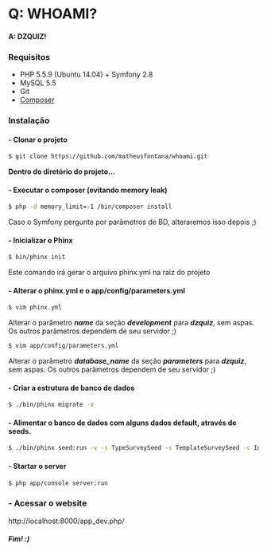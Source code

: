 # Q: WHOAMI?
#### A: DZQUIZ!

### Requisitos

* PHP 5.5.9 (Ubuntu 14.04) + Symfony 2.8
* MySQL 5.5
* Git
* [Composer](https://getcomposer.org/)

### Instalação

#### - Clonar o projeto
```sh
$ git clone https://github.com/matheusfontana/whoami.git
```
**Dentro do diretório do projeto...**

#### - Executar o composer (evitando memory leak)
```sh
$ php -d memory_limit=-1 /bin/composer install
```
Caso o Symfony pergunte por parâmetros de BD, alteraremos isso depois ;)

#### - Inicializar o Phinx

```sh
$ bin/phinx init
```
Este comando irá gerar o arquivo phinx.yml na raiz do projeto

#### - Alterar o phinx.yml e o app/config/parameters.yml

```sh
$ vim phinx.yml
```
Alterar o parâmetro ***name*** da seção ***development*** para ***dzquiz***, sem aspas. Os outros parâmetros dependem de seu servidor ;)

```sh
$ vim app/config/parameters.yml
```
Alterar o parâmetro ***database_name*** da seção ***parameters*** para ***dzquiz***, sem aspas.  Os outros parâmetros dependem de seu servidor ;)

#### - Criar a estrutura de banco de dados
```sh
$ ./bin/phinx migrate -v
```

#### - Alimentar o banco de dados com alguns dados default, através de seeds.
```sh
$ ./bin/phinx seed:run -v -s TypeSurveySeed -s TemplateSurveySeed -s IdentitySurveySeed -s QuestionSeed -s AnswerSeed
```

#### - Startar o server
```sh
$ php app/console server:run
```

### - Acessar o website

http://localhost:8000/app_dev.php/

##### Fim! :)






